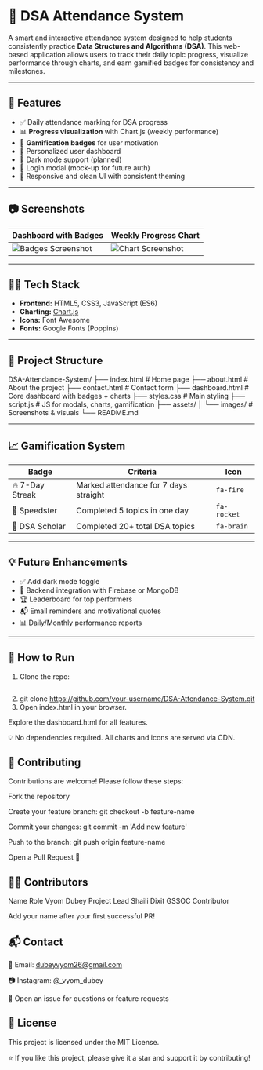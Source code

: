 # 🐻 DSA Attendance System

A smart and interactive attendance system designed to help students consistently practice **Data Structures and Algorithms (DSA)**. This web-based application allows users to track their daily topic progress, visualize performance through charts, and earn gamified badges for consistency and milestones.

---

## 🚀 Features

- ✅ Daily attendance marking for DSA progress
- 📊 **Progress visualization** with Chart.js (weekly performance)
- 🏅 **Gamification badges** for user motivation
- 🧠 Personalized user dashboard
- 🌙 Dark mode support (planned)
- 🔐 Login modal (mock-up for future auth)
- 📱 Responsive and clean UI with consistent theming

---

## 📷 Screenshots

| Dashboard with Badges | Weekly Progress Chart |
|------------------------|-----------------------|
| ![Badges Screenshot](assets/images/badges-preview.png) | ![Chart Screenshot](assets/images/chart-preview.png) |

---

## 🧑‍💻 Tech Stack

- **Frontend:** HTML5, CSS3, JavaScript (ES6)
- **Charting:** [Chart.js](https://www.chartjs.org/)
- **Icons:** Font Awesome
- **Fonts:** Google Fonts (Poppins)

---

## 📁 Project Structure

DSA-Attendance-System/
├── index.html # Home page
├── about.html # About the project
├── contact.html # Contact form
├── dashboard.html # Core dashboard with badges + charts
├── styles.css # Main styling
├── script.js # JS for modals, charts, gamification
├── assets/
│ └── images/ # Screenshots & visuals
└── README.md


---

## 📈 Gamification System

| Badge         | Criteria                            | Icon       |
|---------------|-------------------------------------|------------|
| 🔥 7-Day Streak | Marked attendance for 7 days straight | `fa-fire`  |
| 🚀 Speedster   | Completed 5 topics in one day       | `fa-rocket`|
| 🧠 DSA Scholar | Completed 20+ total DSA topics      | `fa-brain` |

---

## 💡 Future Enhancements

- ✅ Add dark mode toggle
- 🔐 Backend integration with Firebase or MongoDB
- 🏆 Leaderboard for top performers
- 📬 Email reminders and motivational quotes
- 📊 Daily/Monthly performance reports

---

## 🏁 How to Run

1. Clone the repo:
   ```bash
2. git clone https://github.com/your-username/DSA-Attendance-System.git
3. Open index.html in your browser.

Explore the dashboard.html for all features.

💡 No dependencies required. All charts and icons are served via CDN.

## 🤝 Contributing
Contributions are welcome! Please follow these steps:

Fork the repository

Create your feature branch: git checkout -b feature-name

Commit your changes: git commit -m 'Add new feature'

Push to the branch: git push origin feature-name

Open a Pull Request 🚀

## 🧑‍🚀 Contributors
Name	Role
Vyom Dubey	Project Lead
Shaili Dixit	GSSOC Contributor

Add your name after your first successful PR!

## 📬 Contact
📧 Email: dubeyvyom26@gmail.com

📷 Instagram: @_vyom_dubey

💬 Open an issue for questions or feature requests

## 📜 License
This project is licensed under the MIT License.

⭐ If you like this project, please give it a star and support it by contributing!

